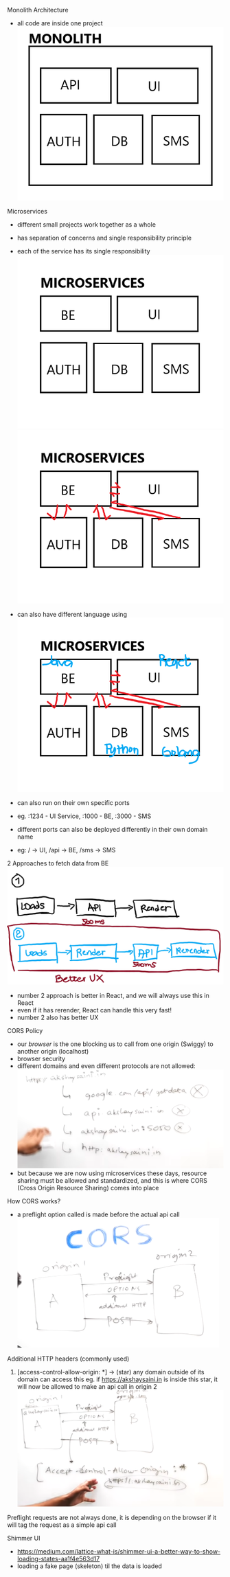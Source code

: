 Monolith Architecture
- all code are inside one project
![monolith-architecture](image.png)

Microservices
- different small projects work together as a whole
- has separation of concerns and single responsibility principle
- each of the service has its single responsibility
![microservices-architecture](image-1.png)
![microservices-talking-to-each-other](image-2.png)

- can also have different language using
![microservices-with-own-language](image-3.png)

- can also run on their own specific ports
- eg. :1234 - UI Service, :1000 - BE, :3000 - SMS

- different ports can also be deployed differently in their own domain name
- eg: / -> UI, /api -> BE, /sms -> SMS


2 Approaches to fetch data from BE
![2-approaches-to-fetch-data](image-4.png)
- number 2 approach is better in React, and we will always use this in React
- even if it has rerender, React can handle this very fast!
- number 2 also has better UX


CORS Policy
- our *browser* is the one blocking us to call from one origin (Swiggy) to another origin (localhost)
- browser security
- different domains and even different protocols are not allowed:
![some-of-the-things-that-are-not-allowed-due-to-CORS-policy](image-5.png)
- but because we are now using microservices these days, resource sharing must be allowed and standardized, and this is where CORS (Cross Origin Resource Sharing) comes into place

How CORS works?
- a preflight option called is made before the actual api call
![how-api-is-called-with-CORS](image-6.png)

Additional HTTP headers (commonly used)
1. [access-control-allow-origin: *] -> (star) any domain outside of its domain can access this
  eg. if https://akshaysaini.in is inside this star, it will now be allowed to make an api call in origin 2
  ![origin-1-can-now-access-origin-2](image-7.png)

Preflight requests are not always done, it is depending on the browser if it will tag the request as a simple api call

Shimmer UI
- https://medium.com/lattice-what-is/shimmer-ui-a-better-way-to-show-loading-states-aa1f4e563d17
- loading a fake page (skeleton) til the data is loaded